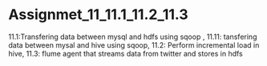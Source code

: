 # Assignmet_11_11.1_11.2_11.3
11.1:Transfering data between mysql and hdfs using sqoop , 11.11: tansfering data between mysal and hive using sqoop, 11.2: Perform incremental load in hive, 11.3: flume agent that streams data from twitter and stores in hdfs
